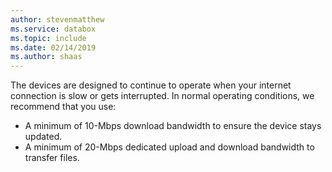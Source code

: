 ```yaml
---
author: stevenmatthew
ms.service: databox  
ms.topic: include
ms.date: 02/14/2019
ms.author: shaas
---
```


The devices are designed to continue to operate when your internet connection is slow or gets interrupted. In normal operating conditions, we recommend that you use: 

- A minimum of 10-Mbps download bandwidth to ensure the device stays updated.
- A minimum of 20-Mbps dedicated upload and download bandwidth to transfer files.


